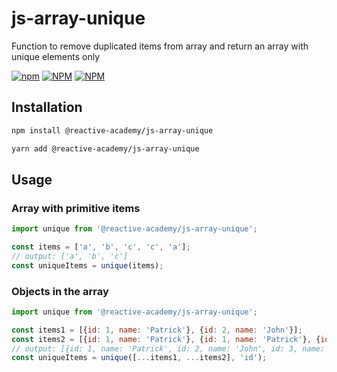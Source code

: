 # js-array-unique
Function to remove duplicated items from array and return an array with unique elements only

[![npm](https://img.shields.io/npm/v/react-multilevel-dropdown?style=plastic)](https://www.npmjs.com/package/@reactive-academy/js-array-unique)
[![NPM](https://img.shields.io/npm/l/react-keyboard-key)](https://github.com/Reactive-academy/js-array-unique/blob/main/LICENSE)
[![NPM](https://img.shields.io/npm/dy/react-keyboard-key?style=plastic)](https://www.npmjs.com/package/@reactive-academy/js-array-unique)

## Installation
```bash
npm install @reactive-academy/js-array-unique
```
```bash
yarn add @reactive-academy/js-array-unique
```

## Usage
### Array with primitive items
```javascript
import unique from '@reactive-academy/js-array-unique';

const items = ['a', 'b', 'c', 'c', 'a'];
// output: ['a', 'b', 'c']
const uniqueItems = unique(items); 
```

### Objects in the array
```javascript
import unique from '@reactive-academy/js-array-unique';

const items1 = [{id: 1, name: 'Patrick'}, {id: 2, name: 'John'}];
const items2 = [{id: 1, name: 'Patrick'}, {id: 1, name: 'Patrick'}, {id: 2, name: 'John'}, {id: 3, name: 'Frank'}];
// output: [{id: 1, name: 'Patrick', id: 2, name: 'John', id: 3, name: 'Frank'}]
const uniqueItems = unique([...items1, ...items2], 'id');
```
